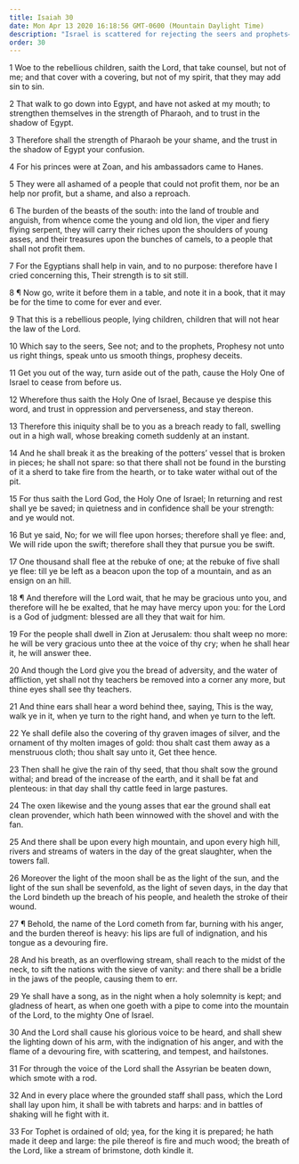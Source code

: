 ```yaml
---
title: Isaiah 30
date: Mon Apr 13 2020 16:18:56 GMT-0600 (Mountain Daylight Time)
description: "Israel is scattered for rejecting the seers and prophets—Israel’s people will be gathered and blessed temporally and spiritually—The Lord will come in a day of apostasy to judge and destroy the wicked."
order: 30
---
```


1 Woe to the rebellious children, saith the Lord, that take counsel, but not of me; and that cover with a covering, but not of my spirit, that they may add sin to sin.

2 That walk to go down into Egypt, and have not asked at my mouth; to strengthen themselves in the strength of Pharaoh, and to trust in the shadow of Egypt.

3 Therefore shall the strength of Pharaoh be your shame, and the trust in the shadow of Egypt your confusion.

4 For his princes were at Zoan, and his ambassadors came to Hanes.

5 They were all ashamed of a people that could not profit them, nor be an help nor profit, but a shame, and also a reproach.

6 The burden of the beasts of the south: into the land of trouble and anguish, from whence come the young and old lion, the viper and fiery flying serpent, they will carry their riches upon the shoulders of young asses, and their treasures upon the bunches of camels, to a people that shall not profit them.

7 For the Egyptians shall help in vain, and to no purpose: therefore have I cried concerning this, Their strength is to sit still.

8 ¶ Now go, write it before them in a table, and note it in a book, that it may be for the time to come for ever and ever.

9 That this is a rebellious people, lying children, children that will not hear the law of the Lord.

10 Which say to the seers, See not; and to the prophets, Prophesy not unto us right things, speak unto us smooth things, prophesy deceits.

11 Get you out of the way, turn aside out of the path, cause the Holy One of Israel to cease from before us.

12 Wherefore thus saith the Holy One of Israel, Because ye despise this word, and trust in oppression and perverseness, and stay thereon.

13 Therefore this iniquity shall be to you as a breach ready to fall, swelling out in a high wall, whose breaking cometh suddenly at an instant.

14 And he shall break it as the breaking of the potters’ vessel that is broken in pieces; he shall not spare: so that there shall not be found in the bursting of it a sherd to take fire from the hearth, or to take water withal out of the pit.

15 For thus saith the Lord God, the Holy One of Israel; In returning and rest shall ye be saved; in quietness and in confidence shall be your strength: and ye would not.

16 But ye said, No; for we will flee upon horses; therefore shall ye flee: and, We will ride upon the swift; therefore shall they that pursue you be swift.

17 One thousand shall flee at the rebuke of one; at the rebuke of five shall ye flee: till ye be left as a beacon upon the top of a mountain, and as an ensign on an hill.

18 ¶ And therefore will the Lord wait, that he may be gracious unto you, and therefore will he be exalted, that he may have mercy upon you: for the Lord is a God of judgment: blessed are all they that wait for him.

19 For the people shall dwell in Zion at Jerusalem: thou shalt weep no more: he will be very gracious unto thee at the voice of thy cry; when he shall hear it, he will answer thee.

20 And though the Lord give you the bread of adversity, and the water of affliction, yet shall not thy teachers be removed into a corner any more, but thine eyes shall see thy teachers.

21 And thine ears shall hear a word behind thee, saying, This is the way, walk ye in it, when ye turn to the right hand, and when ye turn to the left.

22 Ye shall defile also the covering of thy graven images of silver, and the ornament of thy molten images of gold: thou shalt cast them away as a menstruous cloth; thou shalt say unto it, Get thee hence.

23 Then shall he give the rain of thy seed, that thou shalt sow the ground withal; and bread of the increase of the earth, and it shall be fat and plenteous: in that day shall thy cattle feed in large pastures.

24 The oxen likewise and the young asses that ear the ground shall eat clean provender, which hath been winnowed with the shovel and with the fan.

25 And there shall be upon every high mountain, and upon every high hill, rivers and streams of waters in the day of the great slaughter, when the towers fall.

26 Moreover the light of the moon shall be as the light of the sun, and the light of the sun shall be sevenfold, as the light of seven days, in the day that the Lord bindeth up the breach of his people, and healeth the stroke of their wound.

27 ¶ Behold, the name of the Lord cometh from far, burning with his anger, and the burden thereof is heavy: his lips are full of indignation, and his tongue as a devouring fire.

28 And his breath, as an overflowing stream, shall reach to the midst of the neck, to sift the nations with the sieve of vanity: and there shall be a bridle in the jaws of the people, causing them to err.

29 Ye shall have a song, as in the night when a holy solemnity is kept; and gladness of heart, as when one goeth with a pipe to come into the mountain of the Lord, to the mighty One of Israel.

30 And the Lord shall cause his glorious voice to be heard, and shall shew the lighting down of his arm, with the indignation of his anger, and with the flame of a devouring fire, with scattering, and tempest, and hailstones.

31 For through the voice of the Lord shall the Assyrian be beaten down, which smote with a rod.

32 And in every place where the grounded staff shall pass, which the Lord shall lay upon him, it shall be with tabrets and harps: and in battles of shaking will he fight with it.

33 For Tophet is ordained of old; yea, for the king it is prepared; he hath made it deep and large: the pile thereof is fire and much wood; the breath of the Lord, like a stream of brimstone, doth kindle it.
